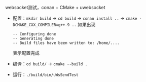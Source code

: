 
websocket测试，conan + CMake + uwebsocket

- 配置：`mkdir build` -> `cd build` -> `conan install ..` -> `cmake -DCMAKE_CXX_COMPILER=g++-9 ..` 如果出现
  
  ```
  -- Configuring done
  -- Generating done
  -- Build files have been written to: /home/....
  ```
  表示配置完成


- 编译：`cd build/` -> `cmake --build .`

- 运行：`./build/bin/uWsSendTest`